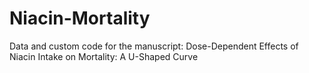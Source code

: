 # Niacin-Mortality
Data and custom code for the manuscript: Dose-Dependent Effects of Niacin Intake on Mortality: A U-Shaped Curve
